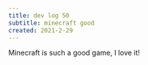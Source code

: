 ```yaml
---
title: dev log 50
subtitle: minecraft good
created: 2021-2-29
---
```


Minecraft is such a good game, I love it!
